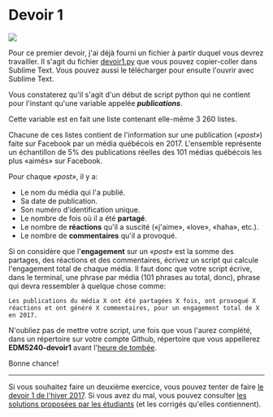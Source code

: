 # Devoir 1

![](https://www.seeklogo.net/wp-content/uploads/2016/09/facebook-icon-preview-1-400x400.png)

Pour ce premier devoir, j'ai déjà fourni un fichier à partir duquel vous devrez travailler. Il s'agit du fichier [devoir1.py](devoir1.py) que vous pouvez copier-coller dans Sublime&nbsp;Text. Vous pouvez aussi le télécharger pour ensuite l'ouvrir avec Sublime&nbsp;Text.

Vous constaterez qu'il s'agit d'un début de script python qui ne contient pour l'instant qu'une variable appelée **_publications_**.

Cette variable est en fait une liste contenant elle-même 3&nbsp;260 listes.

Chacune de ces listes contient de l'information sur une publication (*«post»*) faite sur Facebook par un média québécois en 2017. L'ensemble représente un échantillon de 5% des publications réelles des 101 médias québécois les plus «aimés» sur Facebook.

Pour chaque *«post»*, il y a:

- Le nom du média qui l'a publié.
- Sa date de publication.
- Son numéro d'identification unique.
- Le nombre de fois où il a été **partagé**.
- Le nombre de **réactions** qu'il a suscité («j'aime», «love», «haha», etc.).
- Le nombre de **commentaires** qu'il a provoqué.

Si on considère que l'**engagement** sur un *«post»* est la somme des partages, des réactions et des commentaires, écrivez un script qui calcule l'engagement total de chaque média. Il faut donc que votre script écrive, dans le terminal, une phrase par média (101 phrases au total, donc), phrase qui devra ressembler à quelque chose comme:

```Les publications du média X ont été partagées X fois, ont provoqué X réactions et ont généré X commentaires, pour un engagement total de X en 2017.```

N'oubliez pas de mettre votre script, une fois que vous l'aurez complété, dans un répertoire sur votre compte Github, répertoire que vous appellerez **EDM5240-devoir1** avant l'[heure de tombée](travaux.md).

Bonne chance!

<hr>

Si vous souhaitez faire un deuxième exercice, vous pouvez tenter de faire [le devoir 1 de l'hiver 2017](https://github.com/jhroy/syllabus-edm5240-H2017/blob/master/devoir1.md). Si vous avez du mal, vous pouvez consulter [les solutions proposées par les étudiants](https://github.com/Journalisme-UQAM?utf8&q=devoir-1) (et les corrigés qu'elles contiennent).